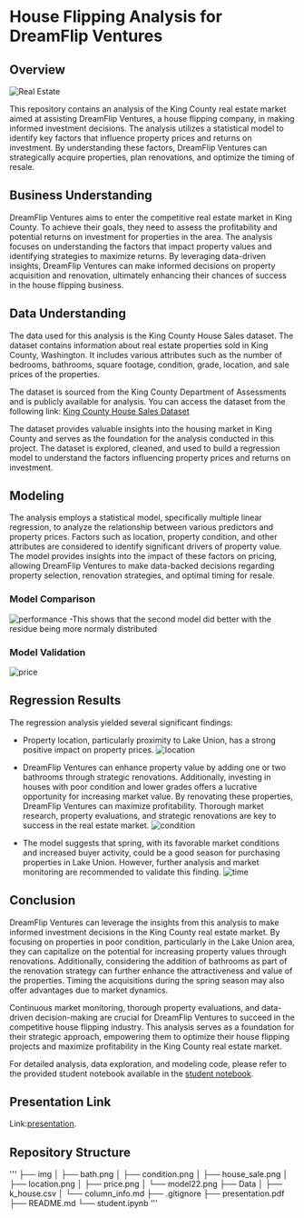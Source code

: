 # House Flipping Analysis for DreamFlip Ventures

## Overview
![Real Estate](img/house_sale.jpg)

This repository contains an analysis of the King County real estate market aimed at assisting DreamFlip Ventures, a house flipping company, in making informed investment decisions. The analysis utilizes a statistical model to identify key factors that influence property prices and returns on investment. By understanding these factors, DreamFlip Ventures can strategically acquire properties, plan renovations, and optimize the timing of resale.

## Business Understanding
DreamFlip Ventures aims to enter the competitive real estate market in King County. To achieve their goals, they need to assess the profitability and potential returns on investment for properties in the area. The analysis focuses on understanding the factors that impact property values and identifying strategies to maximize returns. By leveraging data-driven insights, DreamFlip Ventures can make informed decisions on property acquisition and renovation, ultimately enhancing their chances of success in the house flipping business.

## Data Understanding
The data used for this analysis is the King County House Sales dataset. The dataset contains information about real estate properties sold in King County, Washington. It includes various attributes such as the number of bedrooms, bathrooms, square footage, condition, grade, location, and sale prices of the properties.

The dataset is sourced from the King County Department of Assessments and is publicly available for analysis. You can access the dataset from the following link: [King County House Sales Dataset](https://www.kingcounty.gov/depts/assessor/Reports/gis-salesresearch.aspx)

The dataset provides valuable insights into the housing market in King County and serves as the foundation for the analysis conducted in this project. The dataset is explored, cleaned, and used to build a regression model to understand the factors influencing property prices and returns on investment.

## Modeling
The analysis employs a statistical model, specifically multiple linear regression, to analyze the relationship between various predictors and property prices. Factors such as location, property condition, and other attributes are considered to identify significant drivers of property value. The model provides insights into the impact of these factors on pricing, allowing DreamFlip Ventures to make data-backed decisions regarding property selection, renovation strategies, and optimal timing for resale.


### Model Comparison 
![performance](img/model22.png)
-This shows that the second model did better with the residue being more normaly distributed

### Model Validation
![price](img/priced.png)



## Regression Results
The regression analysis yielded several significant findings:

- Property location, particularly proximity to Lake Union, has a strong positive impact on property prices.
![location](img/location.jpg)

- DreamFlip Ventures can enhance property value by adding one or two bathrooms through strategic renovations. Additionally, investing in houses with poor condition and lower grades offers a lucrative opportunity for increasing market value. By renovating these properties, DreamFlip Ventures can maximize profitability. Thorough market research, property evaluations, and strategic renovations are key to success in the real estate market.
![condition](img/condition.png)

- The model suggests that spring, with its favorable market conditions and increased buyer activity, could be a good season for purchasing properties in Lake Union. However, further analysis and market monitoring are recommended to validate this finding.
![time](img/time.jpg)

## Conclusion
DreamFlip Ventures can leverage the insights from this analysis to make informed investment decisions in the King County real estate market. By focusing on properties in poor condition, particularly in the Lake Union area, they can capitalize on the potential for increasing property values through renovations. Additionally, considering the addition of bathrooms as part of the renovation strategy can further enhance the attractiveness and value of the properties. Timing the acquisitions during the spring season may also offer advantages due to market dynamics.

Continuous market monitoring, thorough property evaluations, and data-driven decision-making are crucial for DreamFlip Ventures to succeed in the competitive house flipping industry. This analysis serves as a foundation for their strategic approach, empowering them to optimize their house flipping projects and maximize profitability in the King County real estate market.

For detailed analysis, data exploration, and modeling code, please refer to the provided student notebook available in the [student notebook](https://github.com/u-mar/Phase-2-Project/blob/main/student.ipynb).

## Presentation Link 
Link:[presentation](https://github.com/u-mar/Phase-2-Project/blob/main/presentation.pdf).

## Repository Structure
'''
├── img
│   ├── bath.png
│   ├── condition.png
│   ├── house_sale.png
│   ├── location.png
│   ├── price.png
│   └── model22.png
├── Data
│   ├── k_house.csv
│   └── column_info.md
├── .gitignore
├── presentation.pdf
├── README.md
└── student.ipynb
'''